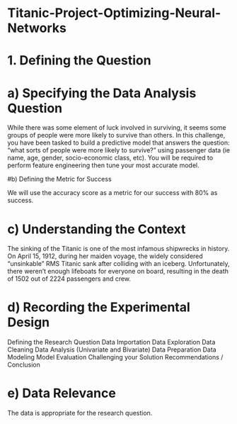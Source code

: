 # Titanic-Project-Optimizing-Neural-Networks

# 1. Defining the Question


# a) Specifying the Data Analysis Question

While there was some element of luck involved in surviving, it seems some groups of people were more likely to survive than others. In this challenge, you have been tasked to build a predictive model that answers the question: “what sorts of people were more likely to survive?” using passenger data (ie name, age, gender, socio-economic class, etc). You will be required to perform feature engineering then tune your most accurate model.


#b) Defining the Metric for Success

We will use the accuracy score as a metric for our success with 80% as success.


# c) Understanding the Context

The sinking of the Titanic is one of the most infamous shipwrecks in history. On April 15, 1912, during her maiden voyage, the widely considered “unsinkable” RMS Titanic sank after colliding with an iceberg. Unfortunately, there weren’t enough lifeboats for everyone on board, resulting in the death of 1502 out of 2224 passengers and crew.


# d) Recording the Experimental Design

Defining the Research Question
Data Importation
Data Exploration
Data Cleaning
Data Analysis (Univariate and Bivariate)
Data Preparation
Data Modeling
Model Evaluation
Challenging your Solution
Recommendations / Conclusion


# e) Data Relevance

The data is appropriate for the research question.


